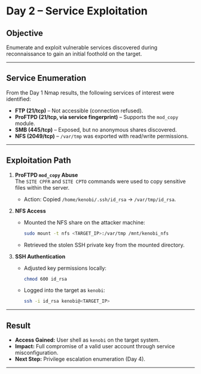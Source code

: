 # Day 2 – Service Exploitation

## Objective
Enumerate and exploit vulnerable services discovered during reconnaissance to gain an initial foothold on the target.

---

## Service Enumeration
From the Day 1 Nmap results, the following services of interest were identified:

- **FTP (21/tcp)** – Not accessible (connection refused).
- **ProFTPD (21/tcp, via service fingerprint)** – Supports the `mod_copy` module.
- **SMB (445/tcp)** – Exposed, but no anonymous shares discovered.
- **NFS (2049/tcp)** – `/var/tmp` was exported with read/write permissions.

---

## Exploitation Path

1. **ProFTPD `mod_copy` Abuse**  
   The `SITE CPFR` and `SITE CPTO` commands were used to copy sensitive files within the server.  
   - Action: Copied `/home/kenobi/.ssh/id_rsa` → `/var/tmp/id_rsa`.

2. **NFS Access**  
   - Mounted the NFS share on the attacker machine:  
     ```bash
     sudo mount -t nfs <TARGET_IP>:/var/tmp /mnt/kenobi_nfs
     ```
   - Retrieved the stolen SSH private key from the mounted directory.

3. **SSH Authentication**  
   - Adjusted key permissions locally:  
     ```bash
     chmod 600 id_rsa
     ```
   - Logged into the target as `kenobi`:  
     ```bash
     ssh -i id_rsa kenobi@<TARGET_IP>
     ```

---

## Result
- **Access Gained:** User shell as `kenobi` on the target system.  
- **Impact:** Full compromise of a valid user account through service misconfiguration.  
- **Next Step:** Privilege escalation enumeration (Day 4).

---
